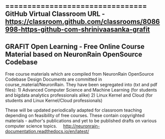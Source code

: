 ================================
GitHub Virtual Classroom URL - https://classroom.github.com/classrooms/8086998-https-github-com-shrinivaasanka-grafit 
--------------------------------------------------------------------------------------------------
GRAFIT Open Learning - Free Online Course Material based on NeuronRain OpenSource Codebase
--------------------------------------------------------------------------------------------------
Free course materials which are compiled from NeuronRain OpenSource Codebase Design Documents are committed in course_material/NeuronRain.
They have been segregated into (txt and pdf files):
        1) Advanced Computer Science and Machine Learning (for students and bigdata analytics professionals alike)
        2) Linux Kernel and Cloud (for students and Linux Kernel/Cloud professionals)

These will be updated periodically adapted for classroom teaching depending on feasibility of free courses.
These contain copyrighted materials - author's publications and yet to be published drafts on various computer science topics.
   
http://neuronrain-documentation.readthedocs.io/en/latest/
